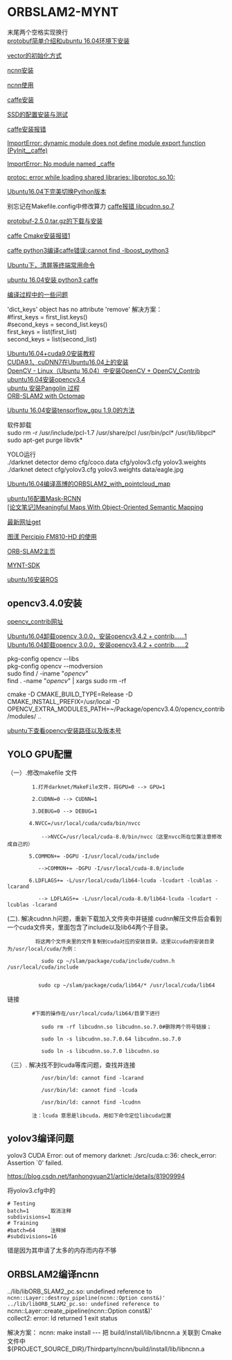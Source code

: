 # ORBSLAM2-MYNT

末尾两个空格实现换行  
[protobuf简单介绍和ubuntu 16.04环境下安装](https://blog.csdn.net/kdchxue/article/details/81046192)   

[vector的初始化方式](https://blog.csdn.net/qq_28584889/article/details/83654318)  

[ncnn安装](https://github.com/Tencent/ncnn/wiki/how-to-build#build-for-linux-x86)  

[ncnn使用](https://github.com/Ewenwan/MVision/tree/master/CNN/HighPerformanceComputing/example)  

[caffe安装](https://www.cnblogs.com/xuanxufeng/p/6150593.html)  

[SSD的配置安装与测试](https://blog.csdn.net/shawncheer/article/details/53227212/)  

[caffe安装报错](https://www.cnblogs.com/haiyang21/p/10214278.html)  

[ImportError: dynamic module does not define module export function (PyInit__caffe)](https://blog.csdn.net/qq_35759574/article/details/83750766)  

[ImportError: No module named _caffe](https://blog.csdn.net/weixin_41803041/article/details/79495617)  

[protoc: error while loading shared libraries: libprotoc.so.10:](https://yq.aliyun.com/articles/41611)

[Ubuntu16.04下完美切换Python版本](https://blog.csdn.net/beijiu5854/article/details/77897767)

别忘记在Makefile.config中修改算力
[caffe报错 libcudnn.so.7](https://blog.csdn.net/sinat_23619409/article/details/85047788)  

[protobuf-2.5.0.tar.gz的下载与安装](https://www.tuicool.com/articles/jM7Nn2/)

[caffe Cmake安装报错1](https://blog.csdn.net/qq_42189368/article/details/87252919)  

[caffe  python3编译caffe错误:cannot find -lboost_python3](https://blog.csdn.net/songyu0120/article/details/77895373)

[Ubuntu下，清屏等终端常用命令](https://blog.csdn.net/gaojinshan/article/details/9314435)  

[ubuntu 16.04安装 python3 caffe](https://blog.csdn.net/sinat_27240143/article/details/82701285)  

[编译过程中的一些问题](https://github.com/Ewenwan/ORB_SLAM2_SSD_Semantic/issues/2)  

'dict_keys' object has no attribute 'remove' 解决方案：  
#first_keys = first_list.keys()  
#second_keys = second_list.keys()  
first_keys = list(first_list)  
second_keys = list(second_list)  

[Ubuntu16.04+cuda9.0安装教程](https://www.cnblogs.com/iloveblog/p/7683349.html)  
[CUDA9.1、cuDNN7在Ubuntu16.04上的安装](https://blog.csdn.net/jonms/article/details/79318566)  
[OpenCV - Linux（Ubuntu 16.04）中安装OpenCV + OpenCV_Contrib](https://www.cnblogs.com/fx-blog/p/8213704.html)  
[ubuntu16.04安装opencv3.4](https://blog.csdn.net/u013066730/article/details/79411767)  
[ubuntu 安装Pangolin 过程](https://blog.csdn.net/u012986684/article/details/52860849)  
[ORB-SLAM2 with Octomap](https://blog.csdn.net/qq_27840681/article/details/80168678)  
  
[Ubuntu 16.04安装tensorflow_gpu 1.9.0的方法](https://blog.csdn.net/davidhopper/article/details/81206673)    
      
软件卸载  
sudo rm -r /usr/include/pcl-1.7 /usr/share/pcl /usr/bin/pcl* /usr/lib/libpcl*  
sudo apt-get purge libvtk*  
  
  
  

YOLO运行  
./darknet detector demo cfg/coco.data cfg/yolov3.cfg yolov3.weights  
./darknet detect cfg/yolov3.cfg yolov3.weights data/eagle.jpg  
  
    
      
[Ubuntu16.04编译高博的ORBSLAM2_with_pointcloud_map](https://blog.csdn.net/qq_25349629/article/details/88350374)  

  
[ubuntu16配置Mask-RCNN](https://www.cnblogs.com/herd/p/9364911.html)  
[[论文笔记]Meaningful Maps With Object-Oriented Semantic Mapping](https://blog.csdn.net/pikachu_777/article/details/84570980)  

[最新网址get](http://zlibz.com/)  

  
[图漾 Percipio FM810-HD 的使用](https://blog.csdn.net/learning_tortosie/article/details/80887896)  

[ORB-SLAM2主页](https://github.com/raulmur/ORB_SLAM2)  

[MYNT-SDK](https://slightech.github.io/MYNT-EYE-D-SDK/build_linux.html)  

[ubuntu16安装ROS](https://blog.csdn.net/tq08g2z/article/details/79209435)  

## opencv3.4.0安装  

[opencv_contrib网址](https://github.com/opencv/opencv_contrib)  

[Ubuntu16.04卸载opencv 3.0.0，安装opencv3.4.2 + contrib……1](https://blog.csdn.net/haoqimao_hard/article/details/82049565)  
[Ubuntu16.04卸载opencv 3.0.0，安装opencv3.4.2 + contrib……2](https://blog.csdn.net/cocoaqin/article/details/78163171)  


pkg-config opencv --libs  
pkg-config opencv --modversion  
sudo find / -iname "*opencv*"  
find . -name "*opencv*" | xargs sudo rm -rf  

cmake -D CMAKE_BUILD_TYPE=Release -D CMAKE_INSTALL_PREFIX=/usr/local -D OPENCV_EXTRA_MODULES_PATH=~/Package/opencv3.4.0/opencv_contrib/modules/ ..  

[ubuntu下查看opencv安装路径以及版本号](https://blog.csdn.net/xunan003/article/details/82144924)

## YOLO GPU配置
（一）.修改makefile 文件  

            1.打开darknet/MakeFile文件，将GPU=0 --> GPU=1

            2.CUDNN=0 --> CUDNN=1

            3.DEBUG=0 --> DEBUG=1

           4.NVCC=/usr/local/cuda/cuda/bin/nvcc

               -->NVCC=/usr/local/cuda-8.0/bin/nvcc（这里nvcc所在位置注意修改成自己的）

           5.COMMON+= -DGPU -I/usr/local/cuda/include

              -->COMMON+= -DGPU -I/usr/local/cuda-8.0/include

           6.LDFLAGS+= -L/usr/local/cuda/lib64-lcuda -lcudart -lcublas -lcarand

              --> LDFLAGS+= -L/usr/local/cuda-8.0/lib64-lcuda -lcudart -lcublas -lcarand



  (二). 解决cudnn.h问题，重新下载加入文件夹中并链接
 cudnn解压文件后会看到一个cuda文件夹，里面包含了include以及lib64两个子目录。

             将这两个文件夹里的文件复制到cuda对应的安装目录。这里以cuda的安装目录为/usr/local/cuda/为例：

               sudo cp ~/slam/package/cuda/include/cudnn.h /usr/local/cuda/include


              sudo cp ~/slam/package/cuda/lib64/* /usr/local/cuda/lib64

链接

            #下面的操作在/usr/local/cuda/lib64/目录下进行

               sudo rm -rf libcudnn.so libcudnn.so.7.0#删除两个符号链接；

               sudo ln -s libcudnn.so.7.0.64 libcudnn.so.7.0

               sudo ln -s libcudnn.so.7.0 libcudnn.so




（三）. 解决找不到lcuda等库问题，查找并连接  

               /usr/bin/ld: cannot find -lcarand

               /usr/bin/ld: cannot find -lcuda

               /usr/bin/ld: cannot find -lcudnn

            注：lcuda 意思是libcuda，用如下命令定位libcuda位置  



## yolov3编译问题

yolov3 CUDA Error: out of memory darknet: ./src/cuda.c:36: check_error: Assertion `0' failed.

https://blog.csdn.net/fanhongyuan21/article/details/81909994

将yolov3.cfg中的

    # Testing
    batch=1       取消注释
    subdivisions=1
    # Training
    #batch=64     注释掉
    #subdivisions=16

错是因为其申请了太多的内存而内存不够

## ORBSLAM2编译ncnn  
../lib/libORB_SLAM2_pc.so: undefined reference to `ncnn::Layer::destroy_pipeline(ncnn::Option const&)'  
../lib/libORB_SLAM2_pc.so: undefined reference to `ncnn::Layer::create_pipeline(ncnn::Option const&)'  
collect2: error: ld returned 1 exit status  

解决方案：
ncnn:  make install --- 把 build/install/lib/libncnn.a 关联到 Cmake 文件中  
${PROJECT_SOURCE_DIR}/Thirdparty/ncnn/build/install/lib/libncnn.a  
